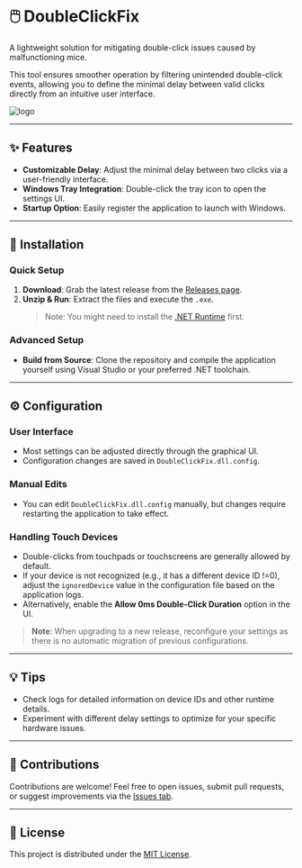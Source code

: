 ﻿# 🖱️ DoubleClickFix

A lightweight solution for mitigating double-click issues caused by malfunctioning mice.  

This tool ensures smoother operation by filtering unintended double-click events, allowing you to define the minimal delay between valid clicks directly from an intuitive user interface.

![logo](DoubleClickFix/app.ico)

---

## ✨ Features
- **Customizable Delay**: Adjust the minimal delay between two clicks via a user-friendly interface.
- **Windows Tray Integration**: Double-click the tray icon to open the settings UI.
- **Startup Option**: Easily register the application to launch with Windows.

---

## 🚀 Installation

### Quick Setup
1. **Download**: Grab the latest release from the [Releases page](https://github.com/nenning/DoubleClickFix/releases).
2. **Unzip & Run**: Extract the files and execute the `.exe`.  
   > Note: You might need to install the [.NET Runtime](https://dotnet.microsoft.com/en-us/download/dotnet) first.

### Advanced Setup
- **Build from Source**: Clone the repository and compile the application yourself using Visual Studio or your preferred .NET toolchain.

---

## ⚙️ Configuration

### User Interface
- Most settings can be adjusted directly through the graphical UI.
- Configuration changes are saved in `DoubleClickFix.dll.config`.

### Manual Edits
- You can edit `DoubleClickFix.dll.config` manually, but changes require restarting the application to take effect.

### Handling Touch Devices
- Double-clicks from touchpads or touchscreens are generally allowed by default. 
- If your device is not recognized (e.g., it has a different device ID !=0), adjust the `ignoredDevice` value in the configuration file based on the application logs.
- Alternatively, enable the **Allow 0ms Double-Click Duration** option in the UI.

> **Note**: When upgrading to a new release, reconfigure your settings as there is no automatic migration of previous configurations.

---

## 💡 Tips
- Check logs for detailed information on device IDs and other runtime details.
- Experiment with different delay settings to optimize for your specific hardware issues.

---

## 🤝 Contributions
Contributions are welcome! Feel free to open issues, submit pull requests, or suggest improvements via the [Issues tab](https://github.com/nenning/DoubleClickFix/issues).

---

## 📜 License
This project is distributed under the [MIT License](LICENSE).
